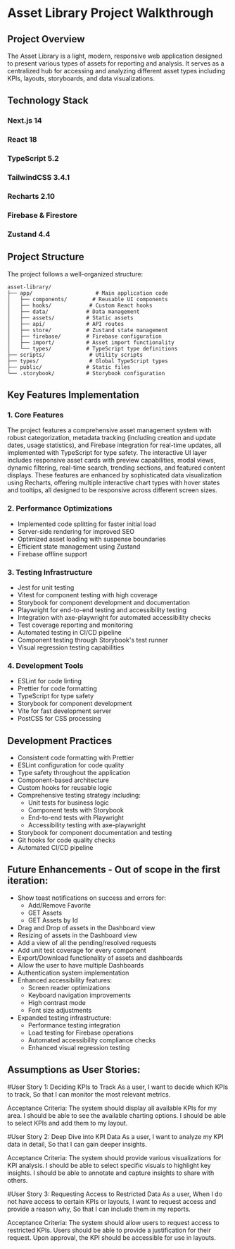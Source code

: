 # Asset Library Project Walkthrough

## Project Overview
The Asset Library is a light, modern, responsive web application designed to present various types of assets for reporting and analysis. It serves as a centralized hub for accessing and analyzing different asset types including KPIs, layouts, storyboards, and data visualizations.

## Technology Stack

### Next.js 14
### React 18
### TypeScript 5.2
### TailwindCSS 3.4.1
### Recharts 2.10
### Firebase & Firestore
### Zustand 4.4

## Project Structure
The project follows a well-organized structure:

```
asset-library/
├── app/                    # Main application code
│   ├── components/        # Reusable UI components
│   ├── hooks/            # Custom React hooks
│   ├── data/            # Data management
│   ├── assets/          # Static assets
│   ├── api/             # API routes
│   ├── store/           # Zustand state management
│   ├── firebase/        # Firebase configuration
│   ├── import/          # Asset import functionality
│   └── types/           # TypeScript type definitions
├── scripts/              # Utility scripts
├── types/                # Global TypeScript types
├── public/              # Static files
└── .storybook/          # Storybook configuration
```

## Key Features Implementation

### 1. Core Features
The project features a comprehensive asset management system with robust categorization, metadata tracking (including creation and update dates, usage statistics), and Firebase integration for real-time updates, all implemented with TypeScript for type safety. The interactive UI layer includes responsive asset cards with preview capabilities, modal views, dynamic filtering, real-time search, trending sections, and featured content displays. These features are enhanced by sophisticated data visualization using Recharts, offering multiple interactive chart types with hover states and tooltips, all designed to be responsive across different screen sizes.

### 2. Performance Optimizations
- Implemented code splitting for faster initial load
- Server-side rendering for improved SEO
- Optimized asset loading with suspense boundaries
- Efficient state management using Zustand
- Firebase offline support

### 3. Testing Infrastructure
- Jest for unit testing
- Vitest for component testing with high coverage
- Storybook for component development and documentation
- Playwright for end-to-end testing and accessibility testing
- Integration with axe-playwright for automated accessibility checks
- Test coverage reporting and monitoring
- Automated testing in CI/CD pipeline
- Component testing through Storybook's test runner
- Visual regression testing capabilities

### 4. Development Tools
- ESLint for code linting
- Prettier for code formatting
- TypeScript for type safety
- Storybook for component development
- Vite for fast development server
- PostCSS for CSS processing

## Development Practices
- Consistent code formatting with Prettier
- ESLint configuration for code quality
- Type safety throughout the application
- Component-based architecture
- Custom hooks for reusable logic
- Comprehensive testing strategy including:
  - Unit tests for business logic
  - Component tests with Storybook
  - End-to-end tests with Playwright
  - Accessibility testing with axe-playwright
- Storybook for component documentation and testing
- Git hooks for code quality checks
- Automated CI/CD pipeline

## Future Enhancements - Out of scope in the first iteration:
- Show toast notifications on success and errors for:
  - Add/Remove Favorite
  - GET Assets
  - GET Assets by Id
- Drag and Drop of assets in the Dashboard view
- Resizing of assets in the Dashboard view
- Add a view of all the pending/resolved requests
- Add unit test coverage for every component
- Export/Download functionality of assets and dashboards
- Allow the user to have multiple Dashboards
- Authentication system implementation
- Enhanced accessibility features:
  - Screen reader optimizations
  - Keyboard navigation improvements
  - High contrast mode
  - Font size adjustments
- Expanded testing infrastructure:
  - Performance testing integration
  - Load testing for Firebase operations
  - Automated accessibility compliance checks
  - Enhanced visual regression testing


## Assumptions as User Stories: 

#User Story 1: Deciding KPIs to Track
As a user,
I want to decide which KPIs to track,
So that I can monitor the most relevant metrics.

Acceptance Criteria:
The system should display all available KPIs for my area.
I should be able to see the available charting options.
I should be able to select KPIs and add them to my layout.

#User Story 2: Deep Dive into KPI Data
As a user,
I want to analyze my KPI data in detail,
So that I can gain deeper insights.

Acceptance Criteria:
The system should provide various visualizations for KPI analysis.
I should be able to select specific visuals to highlight key insights.
I should be able to annotate and capture insights to share with others.

#User Story 3: Requesting Access to Restricted Data
As a user,
When I do not have access to certain KPIs or layouts,
I want to request access and provide a reason why,
So that I can include them in my reports.

Acceptance Criteria:
The system should allow users to request access to restricted KPIs.
Users should be able to provide a justification for their request.
Upon approval, the KPI should be accessible for use in layouts.
